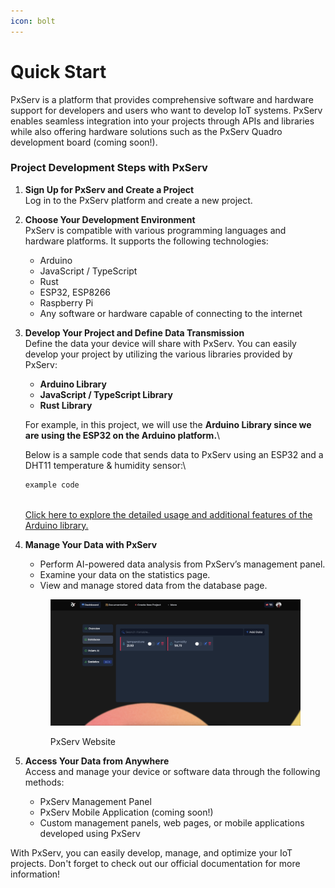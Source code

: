 ```yaml
---
icon: bolt
---
```


# Quick Start

PxServ is a platform that provides comprehensive software and hardware support for developers and users who want to develop IoT systems. PxServ enables seamless integration into your projects through APIs and libraries while also offering hardware solutions such as the PxServ Quadro development board (coming soon!).

### Project Development Steps with PxServ

1. **Sign Up for PxServ and Create a Project**\
   Log in to the PxServ platform and create a new project.
2. **Choose Your Development Environment**\
   PxServ is compatible with various programming languages and hardware platforms. It supports the following technologies:
   * Arduino
   * JavaScript / TypeScript
   * Rust
   * ESP32, ESP8266
   * Raspberry Pi
   * Any software or hardware capable of connecting to the internet
3.  **Develop Your Project and Define Data Transmission**\
    Define the data your device will share with PxServ. You can easily develop your project by utilizing the various libraries provided by PxServ:

    * **Arduino Library**
    * **JavaScript / TypeScript Library**
    * **Rust Library**

    For example, in this project, we will use the **Arduino Library since we are using the ESP32 on the Arduino platform.**\


    Below is a sample code that sends data to PxServ using an ESP32 and a DHT11 temperature & humidity sensor:\


    ```cpp
    example code
    ```

    \
    [Click here to explore the detailed usage and additional features of the Arduino library.](arduino-library.md)
4.  **Manage Your Data with PxServ**

    * Perform AI-powered data analysis from PxServ’s management panel.
    * Examine your data on the statistics page.
    * View and manage stored data from the database page.

    <figure><img src="../.gitbook/assets/resim (3).png" alt=""><figcaption><p>PxServ Website</p></figcaption></figure>
5. **Access Your Data from Anywhere**\
   Access and manage your device or software data through the following methods:
   * PxServ Management Panel
   * PxServ Mobile Application (coming soon!)
   * Custom management panels, web pages, or mobile applications developed using PxServ

With PxServ, you can easily develop, manage, and optimize your IoT projects. Don't forget to check out our official documentation for more information!
